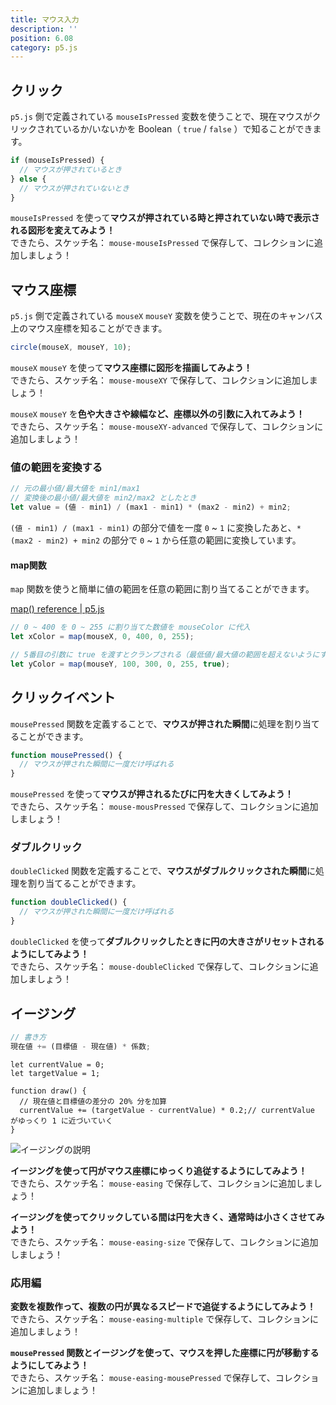 ```yaml
---
title: マウス入力
description: ''
position: 6.08
category: p5.js
---
```


## クリック

`p5.js` 側で定義されている `mouseIsPressed` 変数を使うことで、現在マウスがクリックされているか/いないかを Boolean（ `true` / `false` ）で知ることができます。

```javascript
if (mouseIsPressed) {
  // マウスが押されているとき
} else {
  // マウスが押されていないとき
}
```

<alert type="success">

`mouseIsPressed` を使って**マウスが押されている時と押されていない時で表示される図形を変えてみよう！**  
できたら、スケッチ名： `mouse-mouseIsPressed` で保存して、コレクションに追加しましょう！

</alert>

<live-demo src="/resource/livedemo/p5js/mouse/mouseIsPressed/"></live-demo>

## マウス座標

`p5.js` 側で定義されている `mouseX` `mouseY` 変数を使うことで、現在のキャンバス上のマウス座標を知ることができます。

```javascript
circle(mouseX, mouseY, 10);
```

<alert type="success">

`mouseX` `mouseY` を使って**マウス座標に図形を描画してみよう！**  
できたら、スケッチ名： `mouse-mouseXY` で保存して、コレクションに追加しましょう！

</alert>

<live-demo src="/resource/livedemo/p5js/mouse/mouseXY/"></live-demo>

<alert type="success">

`mouseX` `mouseY` を**色や大きさや線幅など、座標以外の引数に入れてみよう！**  
できたら、スケッチ名： `mouse-mouseXY-advanced` で保存して、コレクションに追加しましょう！

</alert>

<live-demo src="/resource/livedemo/p5js/mouse/mouseXY-advanced/"></live-demo>

### 値の範囲を変換する

```javascript
// 元の最小値/最大値を min1/max1
// 変換後の最小値/最大値を min2/max2 としたとき
let value = (値 - min1) / (max1 - min1) * (max2 - min2) + min2;
```

`(値 - min1) / (max1 - min1)` の部分で値を一度 `0` ~ `1` に変換したあと、`* (max2 - min2) + min2` の部分で `0` ~ `1` から任意の範囲に変換しています。

#### map関数

`map` 関数を使うと簡単に値の範囲を任意の範囲に割り当てることができます。

[map() reference | p5.js](https://p5js.org/reference/#/p5/map)

```javascript
// 0 ~ 400 を 0 ~ 255 に割り当てた数値を mouseColor に代入
let xColor = map(mouseX, 0, 400, 0, 255);

// 5番目の引数に true を渡すとクランプされる（最低値/最大値の範囲を超えないようにする）
let yColor = map(mouseY, 100, 300, 0, 255, true);
```

## クリックイベント

`mousePressed` 関数を定義することで、**マウスが押された瞬間**に処理を割り当てることができます。

```javascript
function mousePressed() {
  // マウスが押された瞬間に一度だけ呼ばれる
}
```

<alert type="success">

`mousePressed` を使って**マウスが押されるたびに円を大きくしてみよう！**  
できたら、スケッチ名： `mouse-mousPressed` で保存して、コレクションに追加しましょう！

</alert>

<live-demo src="/resource/livedemo/p5js/mouse/mousePressed/"></live-demo>


### ダブルクリック

`doubleClicked` 関数を定義することで、**マウスがダブルクリックされた瞬間**に処理を割り当てることができます。

```javascript
function doubleClicked() {
  // マウスが押された瞬間に一度だけ呼ばれる
}
```

<alert type="success">

`doubleClicked` を使って**ダブルクリックしたときに円の大きさがリセットされるようにしてみよう！**  
できたら、スケッチ名： `mouse-doubleClicked` で保存して、コレクションに追加しましょう！

</alert>

<live-demo src="/resource/livedemo/p5js/mouse/doubleClicked/"></live-demo>

## イージング

```javascript
// 書き方
現在値 += (目標値 - 現在値) * 係数;
```

```javascript[sketch.js]
let currentValue = 0;
let targetValue = 1;

function draw() {
  // 現在値と目標値の差分の 20% 分を加算
  currentValue += (targetValue - currentValue) * 0.2;// currentValue がゆっくり 1 に近づいていく
}
```

<img src="/resource/image/p5js_mouse_easing.png" alt="イージングの説明"/>

<alert type="success">

**イージングを使って円がマウス座標にゆっくり追従するようにしてみよう！**  
できたら、スケッチ名： `mouse-easing` で保存して、コレクションに追加しましょう！

</alert>

<live-demo src="/resource/livedemo/p5js/mouse/easing/"></live-demo>

<alert type="success">

**イージングを使ってクリックしている間は円を大きく、通常時は小さくさせてみよう！**  
できたら、スケッチ名： `mouse-easing-size` で保存して、コレクションに追加しましょう！

</alert>

<live-demo src="/resource/livedemo/p5js/mouse/easing-size/"></live-demo>


### 応用編

<alert type="success">

**変数を複数作って、複数の円が異なるスピードで追従するようにしてみよう！**  
できたら、スケッチ名： `mouse-easing-multiple` で保存して、コレクションに追加しましょう！

</alert>

<live-demo src="/resource/livedemo/p5js/mouse/easing-multiple/"></live-demo>

<alert type="success">

**`mousePressed` 関数とイージングを使って、マウスを押した座標に円が移動するようにしてみよう！**  
できたら、スケッチ名： `mouse-easing-mousePressed` で保存して、コレクションに追加しましょう！

</alert>

<live-demo src="/resource/livedemo/p5js/mouse/easing-mousePressed/"></live-demo>
